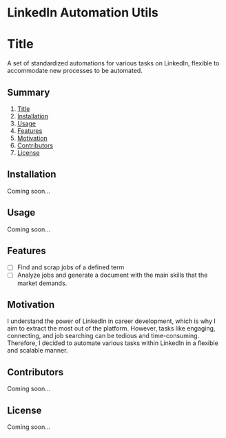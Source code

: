 # LinkedIn Automation Utils

# Title
A set of standardized automations for various tasks on LinkedIn, flexible to
accommodate new processes to be automated.

## Summary
1. [Title](#title)
2. [Installation](#installation)
3. [Usage](#usage)
4. [Features](#features)
5. [Motivation](#motivation)
6. [Contributors](#contributors)
7. [License](#license)

## Installation
Coming soon...

## Usage
Coming soon...

## Features
- [ ] Find and scrap jobs of a defined term
- [ ] Analyze jobs and generate a document with the main skills that the market demands.

## Motivation
I understand the power of LinkedIn in career development, which is why I aim to
extract the most out of the platform. However, tasks like engaging, connecting,
and job searching can be tedious and time-consuming. Therefore, I decided to
automate various tasks within LinkedIn in a flexible and scalable manner.

## Contributors
Coming soon...

## License
Coming soon...

